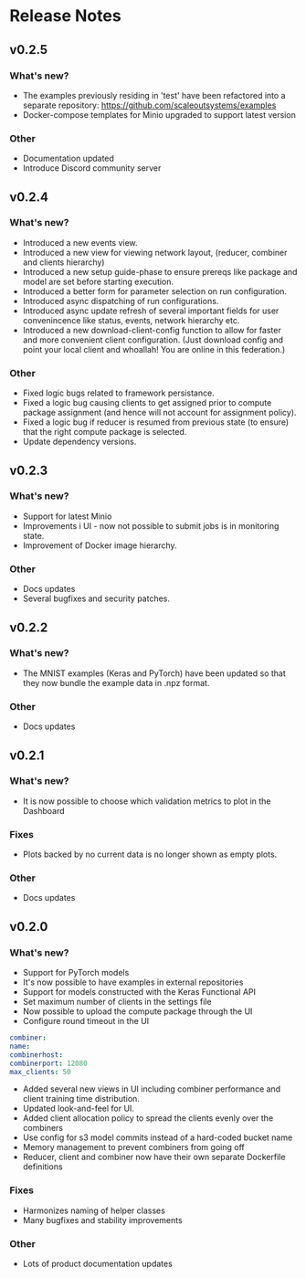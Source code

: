 # Release Notes
## v0.2.5
### What's new?
 - The examples previously residing in 'test' have been refactored into a separate repository: https://github.com/scaleoutsystems/examples 
 - Docker-compose templates for Minio upgraded to support latest version 

### Other
 - Documentation updated
 - Introduce Discord community server
 

## v0.2.4
### What's new?
- Introduced a new events view.
- Introduced a new view for viewing network layout, (reducer, combiner and clients hierarchy)
- Introduced a new setup guide-phase to ensure prereqs like package and model are set before starting execution.
- Introduced a better form for parameter selection on run configuration.
- Introduced async dispatching of run configurations.
- Introduced async update refresh of several important fields for user convenincence like status, events, network hierarchy etc.
- Introduced a new download-client-config function to allow for faster and more convenient client configuration.
  (Just download config and point your local client and whoallah! You are online in this federation.)
  
### Other
- Fixed logic bugs related to framework persistance.
- Fixed a logic bug causing clients to get assigned prior to compute package assignment (and hence will not account for assignment policy).
- Fixed a logic bug if reducer is resumed from previous state (to ensure) that the right compute package is selected.
- Update dependency versions.

## v0.2.3
### What's new?

- Support for latest Minio
- Improvements i UI - now not possible to submit jobs is in monitoring state.
- Improvement of Docker image hierarchy.

### Other
- Docs updates 
- Several bugfixes and security patches.


## v0.2.2

### What's new?
- The MNIST examples (Keras and PyTorch) have been updated so that they now bundle the example data in .npz format.

### Other
- Docs updates 

## v0.2.1

### What's new?

- It is now possible to choose which validation metrics to plot in the Dashboard

### Fixes

- Plots backed by no current data is no longer shown as empty plots. 

### Other
- Docs updates 

## v0.2.0

### What's new?

- Support for PyTorch models
- It's now possible to have examples in external repositories
- Support for models constructed with the Keras Functional API
- Set maximum number of clients in the settings file
- Now possible to upload the compute package through the UI
- Configure round timeout in the UI

```yaml
combiner:
name:
combinerhost:
combinerport: 12080
max_clients: 50
```

- Added several new views in UI including combiner performance and client training time distribution. 
- Updated look-and-feel for UI.
- Added client allocation policy to spread the clients evenly over the combiners
- Use config for s3 model commits instead of a hard-coded bucket name
- Memory management to prevent combiners from going off
- Reducer, client and combiner now have their own separate Dockerfile definitions

### Fixes

- Harmonizes naming of helper classes
- Many bugfixes and stability improvements

### Other

- Lots of product documentation updates
